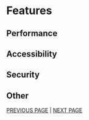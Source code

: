 # Features
## Performance
## Accessibility
## Security
## Other

[PREVIOUS PAGE](../connected_services/existing_services.md) | [NEXT PAGE](implementation.md)